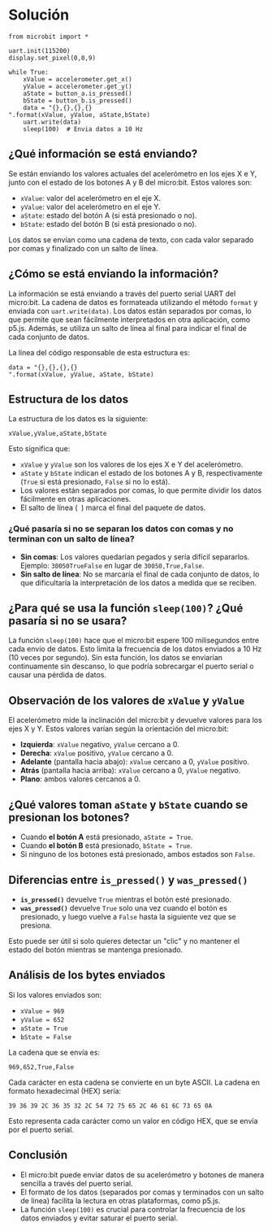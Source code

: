 # Solución

```
from microbit import *

uart.init(115200)
display.set_pixel(0,0,9)

while True:
    xValue = accelerometer.get_x()
    yValue = accelerometer.get_y()
    aState = button_a.is_pressed() 
    bState = button_b.is_pressed()
    data = "{},{},{},{}
".format(xValue, yValue, aState,bState)
    uart.write(data)
    sleep(100)  # Envia datos a 10 Hz
```


## ¿Qué información se está enviando?

Se están enviando los valores actuales del acelerómetro en los ejes X e Y, junto con el estado de los botones A y B del micro:bit. Estos valores son:

- `xValue`: valor del acelerómetro en el eje X.
- `yValue`: valor del acelerómetro en el eje Y.
- `aState`: estado del botón A (si está presionado o no).
- `bState`: estado del botón B (si está presionado o no).

Los datos se envían como una cadena de texto, con cada valor separado por comas y finalizado con un salto de línea.

## ¿Cómo se está enviando la información?

La información se está enviando a través del puerto serial UART del micro:bit. La cadena de datos es formateada utilizando el método `format` y enviada con `uart.write(data)`. Los datos están separados por comas, lo que permite que sean fácilmente interpretados en otra aplicación, como p5.js. Además, se utiliza un salto de línea al final para indicar el final de cada conjunto de datos.

La línea del código responsable de esta estructura es:

```
data = "{},{},{},{}
".format(xValue, yValue, aState, bState)
```

## Estructura de los datos

La estructura de los datos es la siguiente:

```
xValue,yValue,aState,bState

```

Esto significa que:

- `xValue` y `yValue` son los valores de los ejes X e Y del acelerómetro.
- `aState` y `bState` indican el estado de los botones A y B, respectivamente (`True` si está presionado, `False` si no lo está).
- Los valores están separados por comas, lo que permite dividir los datos fácilmente en otras aplicaciones.
- El salto de línea (`
`) marca el final del paquete de datos.

### ¿Qué pasaría si no se separan los datos con comas y no terminan con un salto de línea?

- **Sin comas**: Los valores quedarían pegados y sería difícil separarlos. Ejemplo: `30050TrueFalse` en lugar de `30050,True,False`.
- **Sin salto de línea**: No se marcaría el final de cada conjunto de datos, lo que dificultaría la interpretación de los datos a medida que se reciben.


## ¿Para qué se usa la función `sleep(100)`? ¿Qué pasaría si no se usara?

La función `sleep(100)` hace que el micro:bit espere 100 milisegundos entre cada envío de datos. Esto limita la frecuencia de los datos enviados a 10 Hz (10 veces por segundo). Sin esta función, los datos se enviarían continuamente sin descanso, lo que podría sobrecargar el puerto serial o causar una pérdida de datos.


## Observación de los valores de `xValue` y `yValue`

El acelerómetro mide la inclinación del micro:bit y devuelve valores para los ejes X y Y. Estos valores varían según la orientación del micro:bit:

- **Izquierda**: `xValue` negativo, `yValue` cercano a 0.
- **Derecha**: `xValue` positivo, `yValue` cercano a 0.
- **Adelante** (pantalla hacia abajo): `xValue` cercano a 0, `yValue` positivo.
- **Atrás** (pantalla hacia arriba): `xValue` cercano a 0, `yValue` negativo.
- **Plano**: ambos valores cercanos a 0.

## ¿Qué valores toman `aState` y `bState` cuando se presionan los botones?

- Cuando **el botón A** está presionado, `aState = True`.
- Cuando **el botón B** está presionado, `bState = True`.
- Si ninguno de los botones está presionado, ambos estados son `False`.

## Diferencias entre `is_pressed()` y `was_pressed()`

- **`is_pressed()`** devuelve `True` mientras el botón esté presionado.
- **`was_pressed()`** devuelve `True` solo una vez cuando el botón es presionado, y luego vuelve a `False` hasta la siguiente vez que se presiona.

Esto puede ser útil si solo quieres detectar un "clic" y no mantener el estado del botón mientras se mantenga presionado.


## Análisis de los bytes enviados

Si los valores enviados son:

- `xValue = 969`
- `yValue = 652`
- `aState = True`
- `bState = False`

La cadena que se envía es:

```
969,652,True,False

```

Cada carácter en esta cadena se convierte en un byte ASCII. La cadena en formato hexadecimal (HEX) sería:

```
39 36 39 2C 36 35 32 2C 54 72 75 65 2C 46 61 6C 73 65 0A
```

Esto representa cada carácter como un valor en código HEX, que se envía por el puerto serial.

## Conclusión

- El micro:bit puede enviar datos de su acelerómetro y botones de manera sencilla a través del puerto serial.
- El formato de los datos (separados por comas y terminados con un salto de línea) facilita la lectura en otras plataformas, como p5.js.
- La función `sleep(100)` es crucial para controlar la frecuencia de los datos enviados y evitar saturar el puerto serial.
